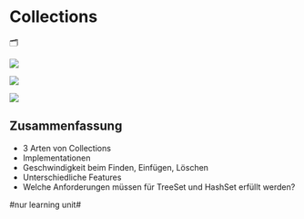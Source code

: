 # Collections
🗂️

![][image-1]

![][image-2]

![][image-3]
## Zusammenfassung
- 3 Arten von Collections
- Implementationen
- Geschwindigkeit beim Finden, Einfügen, Löschen
- Unterschiedliche Features
- Welche Anforderungen müssen für TreeSet und HashSet erfüllt werden?

[image-1]:	assets/Bildschirmfoto%202018-11-07%20um%2009.58.25.png
[image-2]:	assets/Bildschirmfoto%202018-11-07%20um%2009.58.31.png
[image-3]:	assets/Bildschirmfoto%202018-11-07%20um%2009.33.07.png

#nur learning unit#